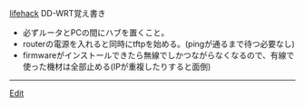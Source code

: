 ---
---
[lifehack](/lifehack)
DD-WRT覚え書き
* 必ずルータとPCの間にハブを置くこと。
* routerの電源を入れると同時にtftpを始める。(pingが通るまで待つ必要なし)
* firmwareがインストールできたら無線でしかつながらなくなるので、有線で使った機材は全部止める(IPが重複したりすると面倒)


----
[Edit](https://github.com/vitroid/vitroid.github.io/edit/master/MD/雑記_2011-9-2.md)
